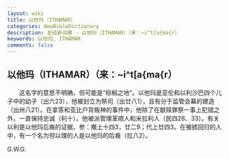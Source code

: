 ```yaml
---
layout: wiki
title: 以他玛（ITHAMAR）
categories: NewBibleDictionary
description: 圣经新词典 - 以他玛（ITHAMAR）（来：~i^t[a{ma{r）
keywords: 以他玛, ITHAMAR
comments: false
---
```


## 以他玛（ITHAMAR）（来：~i^t[a{ma{r）

　　这名字的意思不明确，但可能是“棕榈之地”。以他玛是亚伦和以利沙巴四个儿子中的幼子（出六23），他被封立为祭司（出廿八1），且有分于监管会幕的建造（出卅八21）。在拿答和亚比户背叛神的事件中，他除了在献赎罪祭一事上犯错之外，一直保持忠诚（利十）。他被派管理革顺人和米拉利人（民四28、33）。有关以利是以他玛后裔的证据，参：撒上十四3，廿二9；代上廿四3。在被掳回归的人中，有一个名为但以理的人是以他玛的后裔（拉八2）。

G.W.G.










